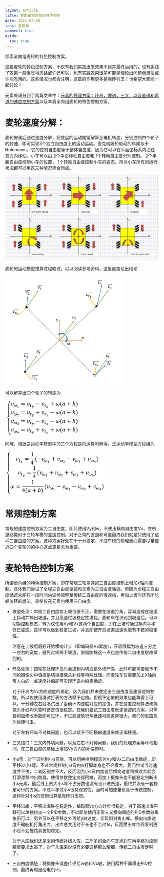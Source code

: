 ```yaml
---
layout: article
title: 智能车探索麦轮特色控制
date: 2021-08-28
tags: 智能车
comment: true
aside:
  toc: true
---
```


探索全向组麦轮的特色控制方案。

这篇麦轮的特色控制方案，不仅有我们实践出来效果不错并最终运用的，也有实践了效果一般但觉得思路或许还可以，也有实践效果很差可能是理论出问题但想法或许能有用的。这些情况也都会注明，这篇的作用更多是抛砖引玉！也希望大家能一起讨论！

<!--more-->

元素处理分到了两篇文章中：[元素的处理方案：环岛，坡道，三叉，以及直道和弯道的速度控制方案](https://ittuann.github.io/2021/08/28/CarElement.html)以及本篇全向组麦轮的特色控制方案。

# 麦轮速度分解：

麦轮安装后通过速度分解，将底盘的运动期望解算至电机转速，分别控制四个轮子的转速，即可实现3个独立自由度上的运动运动。麦克纳姆轮驱动的车属与于 Holonomic，它的控制自由度等于整体自由度，因为它可以在平面坐标系内沿任意方向移动。小车可以由 2个平面移动自由度和 1个转动自由度分别控制。 2个平面自由度控制小车的位置， 1个转动自由度控制小车的姿态。所以小车所有的运行状况都可以用这三种情况耦合而成。

<img src="https://raw.githubusercontent.com/ittuann/ittuann.github.io/main/_posts/_img/2021-08-28-CarSpControl1.png" alt="img" style="zoom:50%;" />

麦轮的运动模型推算过程略过，可以阅读参考资料，这里直接给出结论

<img src="https://raw.githubusercontent.com/ittuann/ittuann.github.io/main/_posts/_img/2021-08-28-CarSpControl2.jpg" alt="img" style="zoom:50%;" />

可以解算出四个轮子的转速为

<img src="https://raw.githubusercontent.com/ittuann/ittuann.github.io/main/_posts/_img/2021-08-28-CarSpControl3.png" alt="img" style="zoom:50%;" />

同理，根据逆运动学模型中的三个方程逆向运算可解得，正运动学模型方程组为

<img src="https://raw.githubusercontent.com/ittuann/ittuann.github.io/main/_posts/_img/2021-08-28-CarSpControl4.png" alt="img" style="zoom:50%;" />

# 常规控制方案

常规的速度控制方案为二自由度，即只使用Vy和w，不使用横向自由度Vx，控制思路类似于三轮车模的差速控制。对于正常的直道和弯道最终我们就是只使用了这种二自由度的方案。这种方案好处在于十分稳定，不过车模的物理重心需要尽量接近四个麦轮的的中心这点更是尤为重要。

# 麦轮特色控制方案

所谓全向组的特色控制方案，即在常规三轮差速的二自由度控制上增加x轴向控制。具体我们尝试了全程三自由度循迹和元素内三自由度循迹。但因为全程三自由度循迹未能在一段时间内调参调整至传统二自由度的慢速档，再加上当时还有闭陀螺仪环的想法，最终仅在元素内使用三自由度。

* 坡道处理：常规二自由度若上坡位置不正，需要在坡道打角，容易造成在坡道上抖动并摔出坡道，并且高速过坡稳定性堪忧。麦轮车在识别到坡道后，可以切换控制模态，转为仅使用Vy和Vx这两个自由度，即在上坡时通过横向平移修正姿态。这样可以做到稳定过坡，并且即使开启坡道加速也能有不错的稳定性。

  注意在上坡后最好开始横向计步（即编码器Vx累加），开启限幅为坡道三分之一左右的宽度，避免过矫摔下坡道，限幅防摔这一点也是传统二自由度很难做到的。

* 环岛处理：四轮在处理环岛时会遇到内切或是外切环岛，此时可能需要赋予不同的摄像头中值或是切换摄像头补线等特殊处理。而麦轮车仅需要加上X轴向反方向的一点速度补偿即可实现环岛内稳定循迹。

  对于环岛内Vx方向速度的确定，因为我们并未整定出三自由度高速循迹的参数，所以仅使用凑试打表的方法赋予定值。但赋予定值的效果也能算得上可以，十分钟左右就凑试出了当前环内速度对应的定值，并在速度控制算法和摄像头补线均未变时该定值很稳定。在我们尝试三自由度低速循迹的方案，只需要稍加修改参数即可过环，不过高速情况与低速可能差异很大，我们的思路仅为抛砖引玉。

  对于左右环岛不对称问题，也可以赋予不同横向速度来修正偏移量。

* 三叉路口：三叉内外切问题，以及左右不对称问题，我们的处理方案与环岛相同，在二自由度的基础上增加Vy方向的补偿即可。

* 小s弯：对于识别到小s弯后，可以切换控制模态为Vy和Vx二自由度循迹，即平移过小s弯。不过常规控制小s弯内w打脚本身也不会很大。我们尝试当时速度并不快，二者区别并不大，反而因为小s弯内加速后横向速度稍微过大就会打滑漂移冲出路肩，使得参数整定变得困难，再加上摄像头也不能稳定判断出小s元素，最后线上赛大小s弯不占分数也没有设计进赛道，最终并没有一套稳定可行的方案。不过平移过小s很具观赏性，当时可加速量也高于传统控制，这种针对小s的控制也算是抛砖引玉吧。

* 平移出库：平移出库胜在稳定性，编码器vx方向计步很稳定。对于高速出库平移可以单独拉出一个PID参数，不过即使使用正常三叉横向循迹的PID参数效果依旧可以。另外可以在平移之外再给y轴速度，实现斜对角出库。横向出库速度不输舵机打角出库，出库总共用时不长也不会过1s，反而受出库位置限制更小也不会撞路肩更加稳定。

  对于入库我们还是采用传统补线入库，三斤多的全向车定点刹车再平移对控制精度要求太高了，对于入库来说没有必要调整那么精细，传统二自由度足够了。

* 三自由度循迹：将摄像头误差传递给w轴和Vx轴，使用两种不同模态PID控制，最终再输出给电机环。
